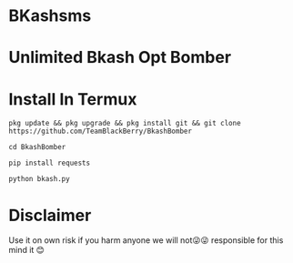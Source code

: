 # BKashsms
# Unlimited Bkash Opt Bomber 

# Install In Termux 

`pkg update && pkg upgrade && pkg install git && git clone https://github.com/TeamBlackBerry/BkashBomber`

`cd BkashBomber`

`pip install requests`

`python bkash.py`


# Disclaimer 

Use it on own risk if you harm anyone we will not😜😜 responsible for this mind it 😊

